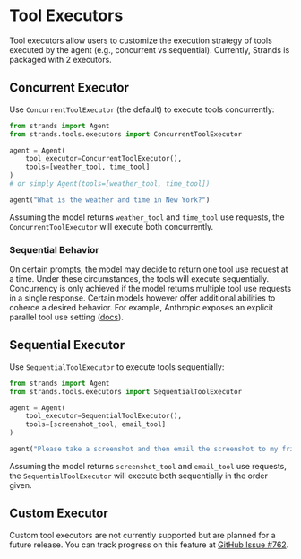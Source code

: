 # Tool Executors

Tool executors allow users to customize the execution strategy of tools executed by the agent (e.g., concurrent vs sequential). Currently, Strands is packaged with 2 executors.

## Concurrent Executor

Use `ConcurrentToolExecutor` (the default) to execute tools concurrently:

```python
from strands import Agent
from strands.tools.executors import ConcurrentToolExecutor

agent = Agent(
    tool_executor=ConcurrentToolExecutor(), 
    tools=[weather_tool, time_tool]
)
# or simply Agent(tools=[weather_tool, time_tool])

agent("What is the weather and time in New York?")
```

Assuming the model returns `weather_tool` and `time_tool` use requests, the `ConcurrentToolExecutor` will execute both concurrently.

### Sequential Behavior

On certain prompts, the model may decide to return one tool use request at a time. Under these circumstances, the tools will execute sequentially. Concurrency is only achieved if the model returns multiple tool use requests in a single response. Certain models however offer additional abilities to coherce a desired behavior. For example, Anthropic exposes an explicit parallel tool use setting ([docs](https://docs.anthropic.com/en/docs/agents-and-tools/tool-use/implement-tool-use#parallel-tool-use)).

## Sequential Executor

Use `SequentialToolExecutor` to execute tools sequentially:

```python
from strands import Agent
from strands.tools.executors import SequentialToolExecutor

agent = Agent(
    tool_executor=SequentialToolExecutor(), 
    tools=[screenshot_tool, email_tool]
)

agent("Please take a screenshot and then email the screenshot to my friend")
```

Assuming the model returns `screenshot_tool` and `email_tool` use requests, the `SequentialToolExecutor` will execute both sequentially in the order given.

## Custom Executor

Custom tool executors are not currently supported but are planned for a future release. You can track progress on this feature at [GitHub Issue #762](https://github.com/strands-agents/sdk-python/issues/762).
